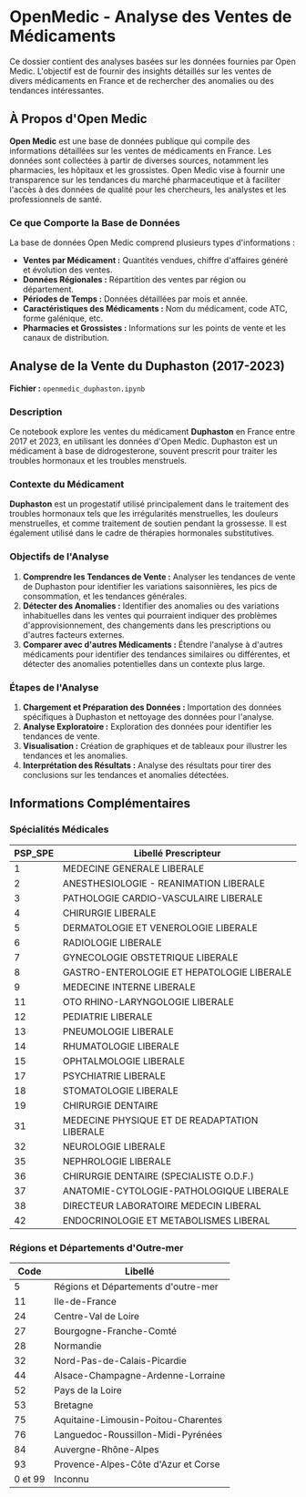 # OpenMedic - Analyse des Ventes de Médicaments

Ce dossier contient des analyses basées sur les données fournies par Open Medic. L'objectif est de fournir des insights détaillés sur les ventes de divers médicaments en France et de rechercher des anomalies ou des tendances intéressantes.

## À Propos d'Open Medic

**Open Medic** est une base de données publique qui compile des informations détaillées sur les ventes de médicaments en France. Les données sont collectées à partir de diverses sources, notamment les pharmacies, les hôpitaux et les grossistes. Open Medic vise à fournir une transparence sur les tendances du marché pharmaceutique et à faciliter l'accès à des données de qualité pour les chercheurs, les analystes et les professionnels de santé.

### Ce que Comporte la Base de Données

La base de données Open Medic comprend plusieurs types d'informations :

- **Ventes par Médicament :** Quantités vendues, chiffre d'affaires généré et évolution des ventes.
- **Données Régionales :** Répartition des ventes par région ou département.
- **Périodes de Temps :** Données détaillées par mois et année.
- **Caractéristiques des Médicaments :** Nom du médicament, code ATC, forme galénique, etc.
- **Pharmacies et Grossistes :** Informations sur les points de vente et les canaux de distribution.

## Analyse de la Vente du Duphaston (2017-2023)

**Fichier :** `openmedic_duphaston.ipynb`

### Description

Ce notebook explore les ventes du médicament **Duphaston** en France entre 2017 et 2023, en utilisant les données d'Open Medic. Duphaston est un médicament à base de didrogesterone, souvent prescrit pour traiter les troubles hormonaux et les troubles menstruels.

### Contexte du Médicament

**Duphaston** est un progestatif utilisé principalement dans le traitement des troubles hormonaux tels que les irrégularités menstruelles, les douleurs menstruelles, et comme traitement de soutien pendant la grossesse. Il est également utilisé dans le cadre de thérapies hormonales substitutives.

### Objectifs de l'Analyse

1. **Comprendre les Tendances de Vente :** Analyser les tendances de vente de Duphaston pour identifier les variations saisonnières, les pics de consommation, et les tendances générales.
2. **Détecter des Anomalies :** Identifier des anomalies ou des variations inhabituelles dans les ventes qui pourraient indiquer des problèmes d'approvisionnement, des changements dans les prescriptions ou d'autres facteurs externes.
3. **Comparer avec d'autres Médicaments :** Étendre l'analyse à d'autres médicaments pour identifier des tendances similaires ou différentes, et détecter des anomalies potentielles dans un contexte plus large.

### Étapes de l'Analyse

1. **Chargement et Préparation des Données :** Importation des données spécifiques à Duphaston et nettoyage des données pour l'analyse.
2. **Analyse Exploratoire :** Exploration des données pour identifier les tendances de vente.
3. **Visualisation :** Création de graphiques et de tableaux pour illustrer les tendances et les anomalies.
4. **Interprétation des Résultats :** Analyse des résultats pour tirer des conclusions sur les tendances et anomalies détectées.


## Informations Complémentaires

### Spécialités Médicales

| PSP_SPE | Libellé Prescripteur                                      |
|---------|------------------------------------------------------------|
| 1       | MEDECINE GENERALE LIBERALE                                |
| 2       | ANESTHESIOLOGIE - REANIMATION LIBERALE                    |
| 3       | PATHOLOGIE CARDIO-VASCULAIRE LIBERALE                     |
| 4       | CHIRURGIE LIBERALE                                        |
| 5       | DERMATOLOGIE ET VENEROLOGIE LIBERALE                      |
| 6       | RADIOLOGIE LIBERALE                                       |
| 7       | GYNECOLOGIE OBSTETRIQUE LIBERALE                           |
| 8       | GASTRO-ENTEROLOGIE ET HEPATOLOGIE LIBERALE                 |
| 9       | MEDECINE INTERNE LIBERALE                                 |
| 11      | OTO RHINO-LARYNGOLOGIE LIBERALE                            |
| 12      | PEDIATRIE LIBERALE                                        |
| 13      | PNEUMOLOGIE LIBERALE                                      |
| 14      | RHUMATOLOGIE LIBERALE                                     |
| 15      | OPHTALMOLOGIE LIBERALE                                    |
| 17      | PSYCHIATRIE LIBERALE                                     |
| 18      | STOMATOLOGIE LIBERALE                                     |
| 19      | CHIRURGIE DENTAIRE                                       |
| 31      | MEDECINE PHYSIQUE ET DE READAPTATION LIBERALE              |
| 32      | NEUROLOGIE LIBERALE                                       |
| 35      | NEPHROLOGIE LIBERALE                                      |
| 36      | CHIRURGIE DENTAIRE (SPECIALISTE O.D.F.)                   |
| 37      | ANATOMIE-CYTOLOGIE-PATHOLOGIQUE LIBERALE                   |
| 38      | DIRECTEUR LABORATOIRE MEDECIN LIBERAL                      |
| 42      | ENDOCRINOLOGIE ET METABOLISMES LIBERAL                     |

### Régions et Départements d'Outre-mer

| Code | Libellé                                               |
|------|-------------------------------------------------------|
| 5    | Régions et Départements d'outre-mer                   |
| 11   | Ile-de-France                                         |
| 24   | Centre-Val de Loire                                   |
| 27   | Bourgogne-Franche-Comté                               |
| 28   | Normandie                                             |
| 32   | Nord-Pas-de-Calais-Picardie                           |
| 44   | Alsace-Champagne-Ardenne-Lorraine                     |
| 52   | Pays de la Loire                                     |
| 53   | Bretagne                                              |
| 75   | Aquitaine-Limousin-Poitou-Charentes                   |
| 76   | Languedoc-Roussillon-Midi-Pyrénées                    |
| 84   | Auvergne-Rhône-Alpes                                 |
| 93   | Provence-Alpes-Côte d'Azur et Corse                   |
| 0 et 99 | Inconnu                                             |

